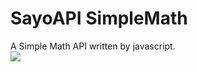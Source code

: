 # SayoAPI SimpleMath
A Simple Math API written by javascript.
<br><img src=https://img.shields.io/github/license/Sayoki-Yukina/sayoapi_simplemath>
